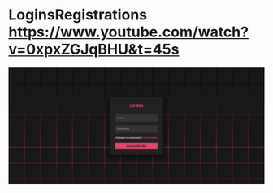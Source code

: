 # LoginsRegistrations  https://www.youtube.com/watch?v=0xpxZGJqBHU&t=45s
<p align="center">
  <img src="preview.png" alt="preview del proyecto"  width="1600">
</p>